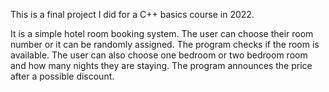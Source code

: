 This is a final project I did for a C++ basics course in 2022. 

It is a simple hotel room booking system. The user can choose their room number or it can be randomly assigned. The program checks if
the room is available. The user can also choose one bedroom or two bedroom room and how many nights they are staying. The program
announces the price after a possible discount.
